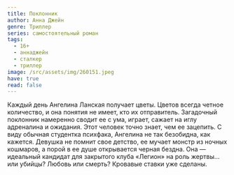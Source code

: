 ```yaml
---
title: Поклонник
author: Анна Джейн
genre: Триллер
series: самостоятельный роман
tags:
  - 16+
  - аннаджейн
  - сталкер
  - триллер
image: /src/assets/img/260151.jpeg
have: true
read: false
---
```

Каждый день Ангелина Ланская получает цветы. Цветов всегда четное количество, и она понятия не имеет, кто их отправитель. Загадочный поклонник намеренно сводит ее с ума, играет, сажает на иглу адреналина и ожидания. Этот человек точно знает, чем ее зацепить. С виду обычная студентка психфака, Ангелина не так безобидна, как кажется. Девушка не помнит свое детство, ее мучает монстр из ночных кошмаров, а порой в ее душе открывается черная бездна. Она — идеальный кандидат для закрытого клуба «Легион» на роль жертвы… или убийцы? Любовь или смерть? Кровавые ставки уже сделаны.
